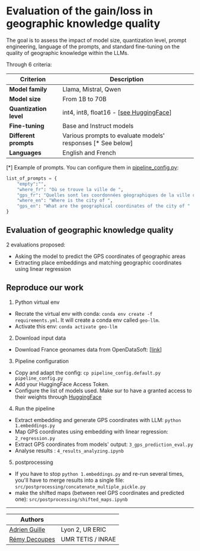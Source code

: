 # Evaluation of the gain/loss in geographic knowledge quality

The goal is to assess the impact of model size, quantization level, prompt engineering, language of the prompts, and standard fine-tuning on the quality of geographic knowledge within the LLMs.

Through 6 criteria:

| **Criterion**             | **Description**                                                  |
|---------------------------|------------------------------------------------------------------|
| **Model family**          | Llama, Mistral, Qwen                                             |
| **Model size**            | From 1B to 70B                                                   |
| **Quantization level**    | int4, int8, float16 - [[see HuggingFace](https://huggingface.co/docs/optimum/v1.17.1/concept_guides/quantization)]                                  |
| **Fine-tuning**           | Base and Instruct models                                         |
| **Different prompts**     | Various prompts to evaluate models' responses   [* See below]    |
| **Languages**             | English and French                                               |

[*] Example of prompts. You can configure them in [pipeline_config.py](https://github.com/AdrienGuille/geo-llm/blob/main/pipeline_config.default.py#L27):

```python
list_of_prompts = {
    "empty":"", 
    "where_fr": "Où se trouve la ville de ", 
    "gps_fr": "Quelles sont les coordonnées géographiques de la ville de ", 
    "where_en": "Where is the city of ", 
    "gps_en": "What are the geographical coordinates of the city of "
}
```

## Evaluation of geographic knowledge quality

2 evaluations proposed:

- Asking the model to predict the GPS coordinates of geographic areas
- Extracting place embeddings and matching geographic coordinates using linear regression

## Reproduce our work

1. Python virtual env

- Recrate the virtual env with conda: `conda env create -f requirements.yml`. It will create a conda env called `geo-llm`.
- Activate this env: `conda activate geo-llm`

2. Download input data

- Download France geonames data from OpenDataSoft: [[link](https://public.opendatasoft.com/explore/dataset/geonames-all-cities-with-a-population-1000/export/?flg=fr-fr&disjunctive.cou_name_en&sort=name&refine.cou_name_en=France)]

3. Pipeline configuration

- Copy and adapt the config: `cp pipeline_config.default.py pipeline_config.py`
- Add your HuggingFace Access Token.
- Configure the list of models used. Make sur to have a granted access to their weights through [HuggingFace](huggingface.co/)

4. Run the pipeline

- Extract embedding and generate GPS coordinates with LLM: `python 1.embeddings.py` 
- Map GPS coordinates using embedding with linear regression: `2_regression.py`
- Extract GPS coordinates from models' output: `3_gps_prediction_eval.py`
- Analyse results : `4_results_analyzing.ipynb`

5. postprocessing

- If you have to stop `python 1.embeddings.py` and re-run several times, you'll have to merge results into a single file: `src/postprocessing/concatenate_multiple_pickle.py`
- make the shifted maps (between reel GPS coordinates and predicted one): `src/postprocessing/shifted_maps.ipynb`

---

| Authors                                            |                         |
|----------------------------------------------------|------------------------------------|
| [Adrien Guille](https://adrienguille.github.io/)   | Lyon 2, UR ERIC                    |
| [Rémy Decoupes](https://remy.decoupes.pages.mia.inra.fr/website/) | UMR TETIS / INRAE   |
